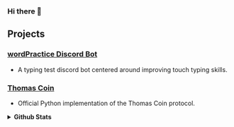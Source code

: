 ### Hi there 👋

## Projects
### [wordPractice Discord Bot](https://top.gg/bot/743183681182498906)
- A typing test discord bot centered around improving touch typing skills. 

### [Thomas Coin](https://github.com/principle105/thomas-coin)
- Official Python implementation of the Thomas Coin protocol.

<details>
  <summary><b>Github Stats</b></summary>

![Github Stats](https://github-readme-stats.vercel.app/api?username=principle105&count_private=true&theme=react&line_height=33)
![Top Languages](https://github-readme-stats.vercel.app/api/top-langs/?username=principle105&theme=react&hide=Tcl,C)
  [![GitHub Streak](http://github-readme-streak-stats.herokuapp.com?user=principle105&theme=react)](https://git.io/streak-stats)
</details>
